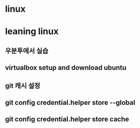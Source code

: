 # linux
# leaning linux


## 우분투에서 실습
## virtualbox setup and download ubuntu

## git 캐시 설정
## git config credential.helper store --global
## git config credential.helper store cache
